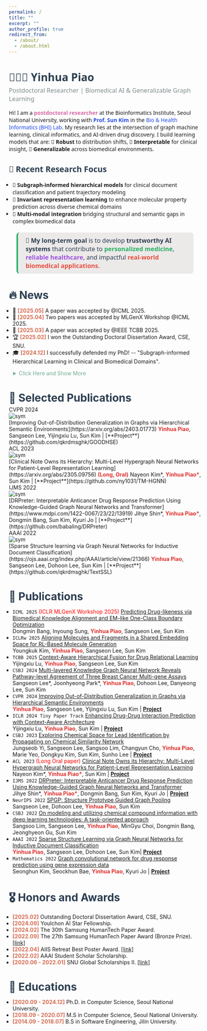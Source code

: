 ```yaml
---
permalink: /
title: ""
excerpt: ""
author_profile: true
redirect_from: 
  - /about/
  - /about.html
--- 
```


<div style="font-family: 'Segoe UI', Roboto, sans-serif;">

  <h2 style="font-size: 28px; color: #2C3E50; margin-bottom: 5px;">👩🏻‍💻 Yinhua Piao</h2>
  <p style="font-size: 16px; color: #7F8C8D; margin-top: 0;">Postdoctoral Researcher | Biomedical AI & Generalizable Graph Learning</p>

  <p>Hi! I am a <span style="color:#D66AA7; font-weight:bold;">postdoctoral researcher</span> at the Bioinformatics Institute, Seoul National University, working with 
    <a href="https://bhi-kimlab.github.io/" target="_blank" style="color:rgb(34, 73, 230); text-decoration:none;"><strong>Prof. Sun Kim</strong></a> 
    in the <a href="https://bhi-kimlab.github.io/" target="_blank" style="color:rgb(34, 73, 230); text-decoration:none;">Bio & Health Informatics (BHI) Lab</a>. My research lies at the intersection of graph machine learning, clinical informatics, and AI-driven drug discovery. I build learning models that are:
  🔹 <strong>Robust</strong> to distribution shifts,
  🔹 <strong>Interpretable</strong> for clinical insight,
  🔹 <strong>Generalizable</strong> across biomedical environments.
   </p>

<h2 style="color: #2C3E50;">🔬 Recent Research Focus</h2>
<ul style="margin-left: -1em;">
  <li>🧠 <strong>Subgraph-informed hierarchical models</strong>  
    for clinical document classification and patient trajectory modeling</li>
  <li>🧪 <strong>Invariant representation learning</strong>  
    to enhance molecular property prediction across diverse chemical domains</li>
  <li>🧬 <strong>Multi-modal integration</strong>  
    bridging structural and semantic gaps in complex biomedical data</li>
</ul>

<div style="border-left: 4px solid #27AE60; background:rgb(236, 233, 233); padding: 10px 20px; margin: 20px 20px; border-radius: 8px; font-family: 'Segoe UI', sans-serif;">
  <p style="margin: 0; color: #2C3E50; font-size: 16px;">
    🚀 <strong>My long-term goal</strong> is to develop <strong>trustworthy AI systems</strong> 
    that contribute to <strong style="color: #27AE60;">personalized medicine</strong>, 
    <strong style="color: #9B51E0;">reliable healthcare</strong>, and impactful 
    <strong style="color: #E74C3C;">real-world biomedical applications</strong>.
  </p>
</div>

</div>

<h2 style="font-size: 28px; color: #2C3E50; margin-bottom: 5px;">🔥 News</h2>
<ul style="margin-left: -1em;">
  <li> 🎉 <strong style="color: #D56D53">[2025.05]</strong> A paper was accepted by @ICML 2025.</li>
  
  <li> 🎉 <strong style="color: #D56D53">[2025.04]</strong> Two papers was accepted by MLGenX Workshop @ICML 2025.</li>

  <li> 🎉 <strong style="color: #D56D53">[2025.03]</strong> A paper was accepted by @IEEE TCBB 2025.</li>

  <li> 🏆 <strong style="color: #D56D53">[2025.02]</strong> I won the Outstanding Doctoral Dissertation Award, CSE, SNU.</li>
  
  <li> 🎓 <strong style="color: #D56D53">[2024.12]</strong> I successfully defended my PhD! -- "Subgraph-informed Hierarchical Learning in Clinical and Biomedical Domains".  
</li>

</ul>

<details>
  <summary style="margin-left: 0.8em; color:rgb(114, 173, 146);">Click Here and Show More</summary>

  <ul style="margin-left: -1em;">
    <li> 🥇 <strong>[2024.09]</strong> I won the Youlchon AI Star Fellowship 2024.</li>
    <li> 📄 <strong>[2024.04]</strong> One paper was accepted by Computational and Structural Biotechnology Journal 2024.</li>
    <li> 📄 <strong>[2024.02]</strong> One paper was accepted by @ CVPR 2024.</li>
    <li> 📄 <strong>[2024.02]</strong> One paper was accepted by @ ICLR tiny paper 2024.</li>
    <li> 🥇 <strong>[2024.02]</strong> I won the 30th Samsung HumanTech Paper Award.</li>
  </ul>
</details>
  

<h2 style="font-size: 28px; color: #2C3E50; margin-bottom: 5px;">📝 Selected Publications </h2>

<div class='paper-box'><div class='paper-box-image'><div><div class="badge">CVPR 2024</div><img src='images/cvpr2024.png' alt="sym"></div></div>
<div class='paper-box-text' markdown="1">
[Improving Out-of-Distribution Generalization in Graphs via Hierarchical Semantic Environments](https://arxiv.org/abs/2403.01773)
<strong style="color: #dc322f">Yinhua Piao</strong>, Sangseon Lee, Yijingxiu Lu, Sun Kim | [**Project**](https://github.com/qkrdmsghk/GOODHSE)
</div>
</div>


<div class='paper-box'><div class='paper-box-image'><div><div class="badge">ACL 2023</div><img src='images/acl2023.png' alt="sym"></div></div>

<div class='paper-box-text' markdown="1">
[Clinical Note Owns its Hierarchy: Multi-Level Hypergraph Neural Networks for Patient-Level Representation Learning](https://arxiv.org/abs/2305.09756) <strong style="color: #dc322f">(Long, Oral)</strong>
Nayeon Kim*, <strong style="color: #dc322f">Yinhua Piao*</strong>, Sun Kim | [**Project**](https://github.com/ny1031/TM-HGNN)
<!-- - Knowledge-guided hypergraph construction methods for patient stratification. -->
</div>
</div>

<div class='paper-box'><div class='paper-box-image'><div><div class="badge">IJMS 2022</div><img src='images/ijms2022.png' alt="sym"></div></div>

<div class='paper-box-text' markdown="1">
[DRPreter: Interpretable Anticancer Drug Response Prediction Using Knowledge-Guided Graph Neural Networks and Transformer](https://www.mdpi.com/1422-0067/23/22/13919)
Jihye Shin*, <strong style="color: #dc322f">Yinhua Piao*</strong>, Dongmin Bang, Sun Kim, Kyuri Jo | [**Project**](https://github.com/babaling/DRPreter)
<!-- - Pathway-guided biological graph construction for drug response prediction. -->
</div>
</div>


<div class='paper-box'><div class='paper-box-image'><div><div class="badge">AAAI 2022</div><img src='images/aaai2022.png' alt="sym"></div></div>

<div class='paper-box-text' markdown="1">
[Sparse Structure learning via Graph Neural Networks for Inductive Document Classification](https://ojs.aaai.org/index.php/AAAI/article/view/21366)
<strong style="color: #dc322f">Yinhua Piao</strong>, Sangseon Lee, Dohoon Lee, Sun Kim | [**Project**](https://github.com/qkrdmsghk/TextSSL)
<!-- - Sentence-level sparse graph construction for document classification. -->
<!-- - Word ambiguity, word synonymity, and dynamic context dependency. -->
</div>
</div>


<h2 style="font-size: 28px; color: #2C3E50; margin-bottom: 5px;">📝 Publications </h2>

<ul style="margin-left: -1em;">
  <li>
    <code class="language-plaintext highlighter-rouge">ICML 2025</code>
    <span style="color:red">(ICLR MLGenX Workshop 2025)</span>
    <a href="https://openreview.net/forum?id=G2zzdbgKxl">Predicting Drug-likeness via Biomedical Knowledge Alignment and EM-like One-Class Boundary Optimization</a>
    <br> Dongmin Bang, Inyoung Sung, <strong style="color: #dc322f">Yinhua Piao</strong>, Sangseon Lee, Sun Kim
  </li>
  <li>
    <code class="language-plaintext highlighter-rouge">ICLRw 2025</code>
    <a href="https://openreview.net/forum?id=lwK6AaIAJB">Aligning Molecules and Fragments in a Shared Embedding Space for RL-Based Molecule Generation</a>
    <br> Youngkuk Kim, <strong style="color: #dc322f">Yinhua Piao</strong>, Sangseon Lee, Sun Kim
  </li>
  <li>
    <code class="language-plaintext highlighter-rouge">TCBB 2025</code>
    <a href="https://ieeexplore.ieee.org/abstract/document/10925899">Context-Aware Hierarchical Fusion for Drug Relational Learning</a>
    <br> Yijingxiu Lu, <strong style="color: #dc322f">Yinhua Piao</strong>, Sangseon Lee, Sun Kim
  </li>
  <li>
    <code class="language-plaintext highlighter-rouge">CSBJ 2024</code>
    <a href="https://doi.org/10.1016/j.csbj.2024.04.038">Multi-layered Knowledge Graph Neural Network Reveals Pathway-level Agreement of Three Breast Cancer Multi-gene Assays</a>
    <br> Sangseon Lee*, Joonhyeong Park*, <strong style="color: #dc322f">Yinhua Piao</strong>, Dohoon Lee, Danyeong Lee, Sun Kim
  </li>
  <li>
    <code class="language-plaintext highlighter-rouge">CVPR 2024</code>
    <a href="https://arxiv.org/abs/2403.01773">Improving Out-of-Distribution Generalization in Graphs via Hierarchical Semantic Environments</a>
    <br> <strong style="color: #dc322f">Yinhua Piao</strong>, Sangseon Lee, Yijingxiu Lu, Sun Kim | <a href="https://github.com/qkrdmsghk/GOODHSE"><strong>Project</strong></a>
  </li>
  <li>
    <code class="language-plaintext highlighter-rouge">ICLR 2024 Tiny Paper Track</code>
    <a href="https://openreview.net/forum?id=e2Bkf1Bzh4">Enhancing Drug-Drug Interaction Prediction with Context-Aware Architecture</a>
    <br> Yijingxiu Lu, <strong style="color: #dc322f">Yinhua Piao</strong>, Sun Kim | <a href="https://github.com/solanoon/CabidaDDI"><strong>Project</strong></a>
  </li>
  <li>
    <code class="language-plaintext highlighter-rouge">CSBJ 2023</code>
    <a href="https://doi.org/10.1016/j.csbj.2023.08.016">Exploring Chemical Space for Lead Identification by Propagating on Chemical Similarity Network</a>
    <br> Jungseob Yi, Sangseon Lee, Sangsoo Lim, Changyun Cho, <strong style="color: #dc322f">Yinhua Piao</strong>, Marie Yeo, Dongkyu Kim, Sun Kim, Sunho Lee | <a href="https://github.com/J-Sub/ChemNP"><strong>Project</strong></a>
  </li>
  <li>
    <code class="language-plaintext highlighter-rouge">ACL 2023</code>
    <span style="color:red">(Long Oral paper)</span>
    <a href="https://arxiv.org/abs/2305.09756">Clinical Note Owns its Hierarchy: Multi-Level Hypergraph Neural Networks for Patient-Level Representation Learning</a>
    <br> Nayeon Kim*, <strong style="color: #dc322f">Yinhua Piao*</strong>, Sun Kim | <a href="https://github.com/ny1031/TM-HGNN"><strong>Project</strong></a>
  </li>
  <li>
    <code class="language-plaintext highlighter-rouge">IJMS 2022</code>
    <!-- <span style="color:red">(Oral paper)</span> -->
    <a href="https://www.mdpi.com/1422-0067/23/22/13919">DRPreter: Interpretable Anticancer Drug Response Prediction Using Knowledge-Guided Graph Neural Networks and Transformer</a>
    <br> Jihye Shin*, <strong style="color: #dc322f">Yinhua Piao*</strong>, Dongmin Bang, Sun Kim, Kyuri Jo | <a href="https://github.com/babaling/DRPreter"><strong>Project</strong></a>
  </li>
  <li>
    <code class="language-plaintext highlighter-rouge">NeurIPS 2022</code>
    <a href="https://openreview.net/forum?id=z3SHKtoG5XZ">SPGP: Structure Prototype Guided Graph Pooling</a>
    <br> Sangseon Lee, Dohoon Lee, <strong style="color: #dc322f">Yinhua Piao</strong>, Sun Kim
  </li>
  <li>
    <code class="language-plaintext highlighter-rouge">CSBJ 2022</code>
    <!-- <span style="color:red">(Survey paper)</span> -->
    <a href="https://www.sciencedirect.com/science/article/pii/S2001037022003300">On modeling and utilizing chemical compound information with deep learning technologies: A task-oriented approach</a>
    <br> Sangsoo Lim, Sangseon Lee, <strong style="color: #dc322f">Yinhua Piao</strong>, MinGyu Choi, Dongmin Bang, Jeonghyeon Gu, Sun Kim
  </li>
  <li>
    <code class="language-plaintext highlighter-rouge">AAAI 2022</code>
    <!-- <span style="color:red">(Survey paper)</span> -->
    <a href="https://ojs.aaai.org/index.php/AAAI/article/view/21366">Sparse Structure Learning via Graph Neural Networks for Inductive Document Classification</a>
    <br> <strong style="color: #dc322f">Yinhua Piao</strong>, Sangseon Lee, Dohoon Lee, Sun Kim| <a href="https://github.com/qkrdmsghk/TextSSL"><strong>Project</strong></a>
  </li>
  <li>
    <code class="language-plaintext highlighter-rouge">Mathematics 2022</code>
    <!-- <span style="color:red">(Survey paper)</span> -->
    <a href="https://www.mdpi.com/2227-7390/9/7/772">Graph convolutional network for drug response prediction using gene expression data</a>
    <br> Seonghun Kim, Seockhun Bae, <strong style="color: #dc322f">Yinhua Piao</strong>, Kyuri Jo | <a href="https://github.com/BML-cbnu/DrugGCN"><strong>Project</strong></a>
  </li>
</ul>

<h2 style="font-size: 28px; color: #2C3E50; margin-bottom: 5px;">🎖 Honors and Awards</h2>

<ul style="margin-left: -1em">
<li> <strong style="color: #D56D53">[2025.02]</strong> Outstanding Doctoral Dissertation Award, CSE, SNU.</li>
<li> <strong style="color: #D56D53">[2024.09]</strong> Youlchon AI Star Fellowship.</li>
<li> <strong style="color: #D56D53">[2024.02]</strong> The 30th Samsung HumanTech Paper Award. </li>
<li> <strong style="color: #D56D53">[2022.09]</strong> The 27th Samsung HumanTech Paper Award (Bronze Prize).<a href="https://cse.snu.ac.kr/node/54543"> [link]</a></li>
<li> <strong style="color: #D56D53">[2022.04]</strong> AIIS Retreat Best Poster Award. <a href="https://aiis.snu.ac.kr/bbs/board.php?bo_table=sub5_1&wr_id=312"> [link]</a></li>
<li> <strong style="color: #D56D53">[2022.02]</strong> AAAI Student Scholar Scholarship. </li>
<li> <strong style="color: #D56D53">[2020.06 - 2022.01]</strong> SNU Global Scholarships II. <a href="https://oia.snu.ac.kr/snu-global-scholarships-iii">[link]</a></li>
</ul>


<h2 style="font-size: 28px; color: #2C3E50; margin-bottom: 5px;">📖 Educations</h2>
<ul style="margin-left: -1em">
<li> <strong style="color: #D56D53">[2020.09 - 2024.12]</strong> Ph.D. in Computer Science, Seoul National University.</li>
<li> <strong style="color: #D56D53">[2018.09 - 2020.07]</strong> M.S in Computer Science, Seoul National University.</li>
<li> <strong style="color: #D56D53">[2014.09 - 2018.07]</strong> B.S in Software Engineering, Jilin University.</li>
</ul>